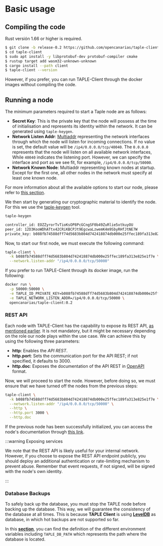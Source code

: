 # Basic usage

## Compiling the code
Rust versión 1.66 or higher is required.

```bash
$ git clone -b release-0.2 https://github.com/opencanarias/taple-client.git
$ cd taple-client
$ sudo apt install -y libprotobuf-dev protobuf-compiler cmake
$ rustup target add wasm32-unknown-unknown
$ cargo install --path client
$ taple-client --version
```

However, if you prefer, you can run TAPLE-Client through the docker images without compiling the code.

## Running a node

The minimum parameters required to start a Taple node are as follows:

* **Secret Key**: This is the private key that the node will possess at the time of initialisation and represents its identity within the network. It can be generated using `taple-keygen`.
* **Network Listen Addr**: [Multiaddr](https://docs.libp2p.io/concepts/fundamentals/addressing/) representing the network interfaces through which the node will listen for incoming connections. If no value is set, the default value will be `/ip4/0.0.0.0/tcp/40040`. The `0.0.0.0` represents that the node will listen on all available network interfaces, While `40040` indicates the listening port. However, we can specify the interface and port as we see fit, for example, `/ip4/0.0.0.0/tcp/50000`.
* **Network Known Node**: Multiaddr representing known nodes at startup. Except for the first one, all other nodes in the network must specify at least one known node.

For more information about all the available options to start our node, please refer to [this section](./client-config.md).

We then start by generating our cryptographic material to identify the node. For this we use the [taple-keygen](./client-tools.md#taple-keygen) tool.

```bash title="Basic usage example"
taple-keygen
```

```bash title="Output"
controller_id: EOZZyrorTvTioKsOP8PcGCngSF0b49ZuRlie5xtkuyOU
peer_id: 12D3KooWDhATtx42CRiKBCPJt9EgcwaLzwemK4m9SbyRHfJtNE7W
private_key: b088fb74588dff74d5683b804d742418874db000e25ffec189fa313e825e1f7e
```

Now, to start our first node, we must execute the following command:

```bash title="Running binary"
taple-client \
  -k b088fb74588dff74d5683b804d742418874db000e25ffec189fa313e825e1f7e \
  --network.listen-addr "/ip4/0.0.0.0/tcp/50000"
```

If you prefer to run TAPLE-Client through its docker image, run the following:

```bash title="Running docker image"
docker run \
  -p 50000:50000 \
  -e TAPLE_ID_PRIVATE_KEY=b088fb74588dff74d5683b804d742418874db000e25ffec189fa313e825e1f7e \
  -e TAPLE_NETWORK_LISTEN_ADDR=/ip4/0.0.0.0/tcp/50000 \
  opencanarias/taple-client:0.2
```

### REST API

Each node with TAPLE-Client has the capability to expose its REST API, [as mentioned earlier](./taple-client.md#api-rest). It is not mandatory, but it might be necessary depending on the role our node plays within the use case. We can achieve this by using the following three parameters:

* **http**: Enables the *API REST*.
* **http.port**: Sets the communication port for the API REST; if not specified, it defaults to 3000.
* **http.doc**: Exposes the documentation of the API REST in [OpenAPI](https://swagger.io/specification/) format.

Now, we will proceed to start the node. However, before doing so, we must ensure that we have turned off the nodes from the previous steps:

```bash title="Enabling API REST"
taple-client \
  -k b088fb74588dff74d5683b804d742418874db000e25ffec189fa313e825e1f7e \
  --network.listen-addr "/ip4/0.0.0.0/tcp/50000" \
  --http \
  --http.port 3000 \
  --http.doc
```

If the previous node has been successfully initialized, you can access the node's documentation through [this link](http://localhost:3000/api/doc/json).

:::warning Exposing services

We note that the REST API is likely useful for your internal network. However, if you choose to expose the REST API endpoint publicly, you should deploy an additional authentication or rate-limiting mechanism to prevent abuse. Remember that event requests, if not signed, will be signed with the node's own identity. 

:::

### Database Backups

To safely back up the database, you must stop the TAPLE node before backing up the database. This way, we will guarantee the consistency of the database at all times. This is because **TAPLE Client** is using **[LevelDB](https://github.com/google/leveldb)** as database, in which hot backups are not supported so far.

In this **[section](./client-config.md#environment-variables)**, you can find the definition of the different environment variables including `TAPLE_DB_PATH` which represents the path where the database is located.